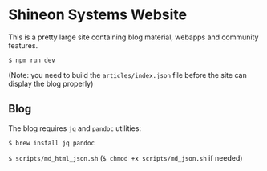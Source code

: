 # Shineon Systems Website

This is a pretty large site containing blog material, webapps and community features.

`$ npm run dev` 

(Note: you need to build the `articles/index.json` file before the site can display the blog properly)

## Blog

The blog requires `jq` and `pandoc` utilities:

`$ brew install jq pandoc`

`$ scripts/md_html_json.sh` (`$ chmod +x scripts/md_json.sh` if needed)
